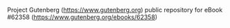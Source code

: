 Project Gutenberg (https://www.gutenberg.org) public repository for eBook #62358 (https://www.gutenberg.org/ebooks/62358)
